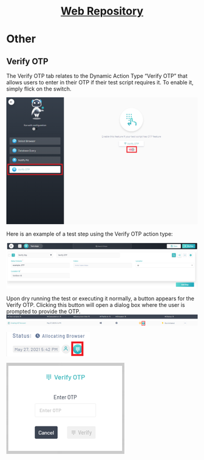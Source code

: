 <h1 style="text-align: center; text-decoration:underline; font-weight: bold;">Web Repository</h1>

# Other
## Verify OTP <!-- {docsify-ignore} --> 
The Verify OTP tab relates to the Dynamic Action Type “Verify OTP” that allows users to enter in their OTP if their test script requires it. To enable it, simply flick on the switch.

![Verify OTP 1](../../_media/_webimages/Aspose.Words.404e87e9-6ed7-4fc7-ac81-b7d471d1c9f8.112.png)

Here is an example of a test step using the Verify OTP action type:

![Verify OTP 2](../../_media/_webimages/Aspose.Words.404e87e9-6ed7-4fc7-ac81-b7d471d1c9f8.113.png)

Upon dry running the test or executing it normally, a button appears for the Verify OTP. Clicking this button will open a dialog box where the user is prompted to provide the OTP.
![Verify OTP 3](../../_media/_webimages/Aspose.Words.404e87e9-6ed7-4fc7-ac81-b7d471d1c9f8.114.png)

![Verify OTP 4](../../_media/_webimages/Aspose.Words.404e87e9-6ed7-4fc7-ac81-b7d471d1c9f8.115.png)

![Verify OTP 5](../../_media/_webimages/Aspose.Words.404e87e9-6ed7-4fc7-ac81-b7d471d1c9f8.116.png)